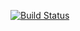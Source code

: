 [![Build Status](https://travis-ci.org/khorsky/docker-workshop.svg?branch=master)](https://travis-ci.org/khorsky/docker-workshop)
